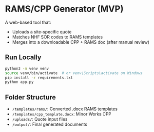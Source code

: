 
# RAMS/CPP Generator (MVP)

A web-based tool that:
- Uploads a site-specific quote
- Matches NHF SOR codes to RAMS templates
- Merges into a downloadable CPP + RAMS doc (after manual review)

## Run Locally

```bash
python3 -m venv venv
source venv/bin/activate  # or venv\Scripts\activate on Windows
pip install -r requirements.txt
python app.py
```

## Folder Structure

- `/templates/rams/`: Converted .docx RAMS templates
- `/templates/cpp_template.docx`: Minor Works CPP
- `/uploads/`: Quote input files
- `/output/`: Final generated documents
